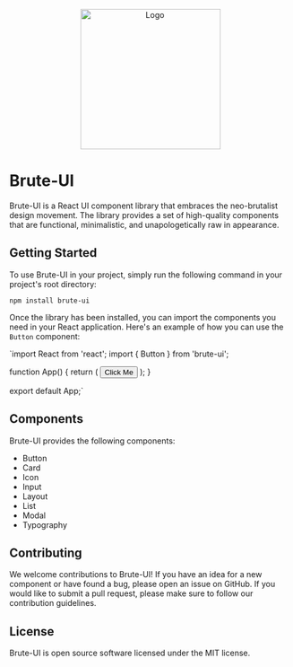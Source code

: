 <p align="center">
<img src="https://i.imgur.com/HBsTW4X.png" 
        alt="Logo" 
        width="250" 
        height="250" 
        style="display: block; margin-left: auto; margin-right: auto;" />
</p>

# Brute-UI

Brute-UI is a React UI component library that embraces the neo-brutalist design movement. The library provides a set of high-quality components that are functional, minimalistic, and unapologetically raw in appearance. 

## Getting Started

To use Brute-UI in your project, simply run the following command in your project's root directory:

`npm install brute-ui`

Once the library has been installed, you can import the components you need in your React application. Here's an example of how you can use the `Button` component:

`import React from 'react';
import { Button } from 'brute-ui';

function App() {
return (
<Button>Click Me</Button>
);
}

export default App;`

## Components

Brute-UI provides the following components:

- Button
- Card
- Icon
- Input
- Layout
- List
- Modal
- Typography

## Contributing

We welcome contributions to Brute-UI! If you have an idea for a new component or have found a bug, please open an issue on GitHub. If you would like to submit a pull request, please make sure to follow our contribution guidelines.

## License

Brute-UI is open source software licensed under the MIT license.
